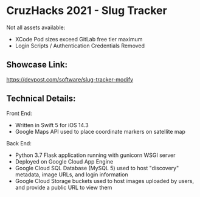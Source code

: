 # CruzHacks 2021 - Slug Tracker

Not all assets available:
- XCode Pod sizes exceed GitLab free tier maximum
- Login Scripts / Authentication Credentials Removed

## Showcase Link:
https://devpost.com/software/slug-tracker-modify

## Technical Details:
Front End:
- Written in Swift 5 for iOS 14.3
- Google Maps API used to place coordinate markers on satellite map

Back End:
- Python 3.7 Flask application running with gunicorn WSGI server
- Deployed on Google Cloud App Engine
- Google Cloud SQL Database (MySQL 5) used to host "discovery" metadata, image URLs, and login information
- Google Cloud Storage buckets used to host images uploaded by users, and provide a public URL to view them

